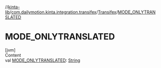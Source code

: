 //[kinta-lib](../../../index.md)/[com.dailymotion.kinta.integration.transifex](../index.md)/[Transifex](index.md)/[MODE_ONLYTRANSLATED](-m-o-d-e_-o-n-l-y-t-r-a-n-s-l-a-t-e-d.md)



# MODE_ONLYTRANSLATED  
[jvm]  
Content  
val [MODE_ONLYTRANSLATED](-m-o-d-e_-o-n-l-y-t-r-a-n-s-l-a-t-e-d.md): [String](https://kotlinlang.org/api/latest/jvm/stdlib/kotlin/-string/index.html)  



